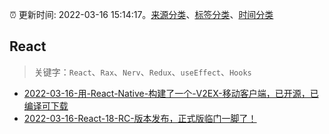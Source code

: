 :alarm_clock: 更新时间: 2022-03-16 15:14:17。[来源分类](../README.md)、[标签分类](../TAGS.md)、[时间分类](../TIMELINE.md)

## React


> 关键字：`React`、`Rax`、`Nerv`、`Redux`、`useEffect`、`Hooks`



- [2022-03-16-用-React-Native-构建了一个-V2EX-移动客户端，已开源，已编译可下载](https://www.v2ex.com/t/840844) 
- [2022-03-16-React-18-RC-版本发布，正式版临门一脚了！](https://toutiao.io/k/org2ar1) 